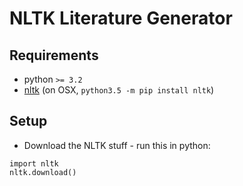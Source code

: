 # NLTK Literature Generator

## Requirements

- python `>= 3.2`
- [nltk](http://www.nltk.org/install.html) (on OSX, `python3.5 -m pip install nltk`)


## Setup

- Download the NLTK stuff - run this in python:
```
import nltk
nltk.download()
```
